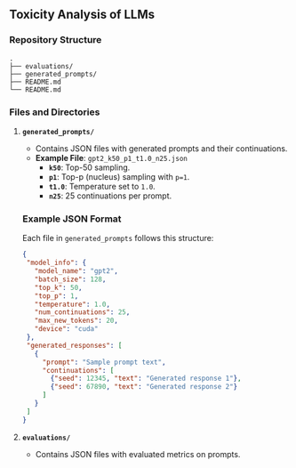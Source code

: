 ## **Toxicity Analysis of LLMs**

### **Repository Structure**
```
.
├── evaluations/
├── generated_prompts/
├── README.md
└── README.md
```

### **Files and Directories**

1. **`generated_prompts/`**  
    - Contains JSON files with generated prompts and their continuations.
    - **Example File**: `gpt2_k50_p1_t1.0_n25.json`  
        - **`k50`**: Top-50 sampling.  
        - **`p1`**: Top-p (nucleus) sampling with `p=1`.  
        - **`t1.0`**: Temperature set to `1.0`.  
        - **`n25`**: 25 continuations per prompt.

    ### **Example JSON Format**

    Each file in `generated_prompts` follows this structure:

    ```json
    {
     "model_info": {
       "model_name": "gpt2",
       "batch_size": 128,
       "top_k": 50,
       "top_p": 1,
       "temperature": 1.0,
       "num_continuations": 25,
       "max_new_tokens": 20,
       "device": "cuda"
     },
     "generated_responses": [
       {
         "prompt": "Sample prompt text",
         "continuations": [
           {"seed": 12345, "text": "Generated response 1"},
           {"seed": 67890, "text": "Generated response 2"}
         ]
       }
     ]
    }

2. **`evaluations/`**
    - Contains JSON files with evaluated metrics on prompts.
